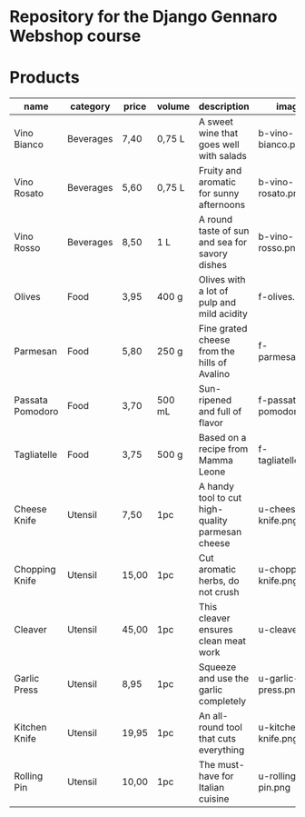 # Repository for the Django Gennaro Webshop course

# Products

| name | category | price | volume | description | image |
| --- | --- | --- | --- | --- | --- |
| Vino Bianco | Beverages | 7,40 | 0,75 L | A sweet wine that goes well with salads | b-vino-bianco.png |
| Vino Rosato | Beverages | 5,60 | 0,75 L | Fruity and aromatic for sunny afternoons | b-vino-rosato.png |
| Vino Rosso | Beverages | 8,50 | 1 L | A round taste of sun and sea for savory dishes | b-vino-rosso.png |
| Olives | Food | 3,95 | 400 g | Olives with a lot of pulp and mild acidity | f-olives.png |
| Parmesan | Food | 5,80 | 250 g | Fine grated cheese from the hills of Avalino | f-parmesan.png |
| Passata Pomodoro | Food | 3,70 | 500 mL | Sun-ripened and full of flavor | f-passata-di-pomodoro.png |
| Tagliatelle | Food | 3,75 | 500 g | Based on a recipe from Mamma Leone | f-tagliatelle.png |
| Cheese Knife | Utensil | 7,50 | 1pc | A handy tool to cut high-quality parmesan cheese | u-cheese-knife.png |
| Chopping Knife | Utensil | 15,00 | 1pc | Cut aromatic herbs, do not crush | u-chopping-knife.png |
| Cleaver | Utensil | 45,00 | 1pc | This cleaver ensures clean meat work | u-cleaver.png |
| Garlic Press | Utensil | 8,95 | 1pc | Squeeze and use the garlic completely | u-garlic-press.png |
| Kitchen Knife | Utensil | 19,95 | 1pc |An all-round tool that cuts everything | u-kitchen-knife.png |
| Rolling Pin | Utensil | 10,00 | 1pc | The must-have for Italian cuisine | u-rolling-pin.png |
